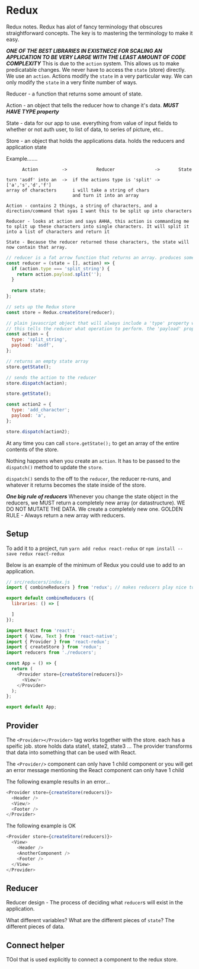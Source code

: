 # Redux

Redux notes. Redux has alot of fancy terminology that obscures straightforward concepts. The key is to mastering the terminology to make it easy.

***ONE OF THE BEST LIBRARIES IN EXISTNECE FOR SCALING AN APPLICATION TO BE VERY LARGE WITH THE LEAST AMOUNT OF CODE COMPLEXITY***
This is due to the `action` system. This allows us to make predicatable changes. We never have to access the `state` (store) directly. We use an `action`. 
Actions modify the `state` in a very particular way. We can only modify the `state` in a very finite number of ways.

Reducer - a function that returns some amount of state.

Action - an object that tells the reducer how to change it's data. ***MUST HAVE TYPE property***

State - data for our app to use. everything from value of input fields to whether or not auth user, to list of data, to series of picture, etc..

Store - an object that holds the applications data. holds the reducers and application state


Example.......
````
      Action         ->           Reducer               ->       State

turn 'asdf' into an  ->  if the actions type is 'split' ->  ['a','s','d','f']
array of characters      i will take a string of chars
                         and turn it into an array

Action - contains 2 things, a string of characters, and a direction/command that syas I want this to be split up into characters

Reducer - looks at action and says AHHA, this action is commanding me to split up these characters into single characters. It will split it into a list of characters and return it

State - Because the reducer returned those characters, the state will now contain that array.
````

````JavaScript
// reducer is a fat arrow function that returns an array. produces some amount of state.
const reducer = (state = [], action) => {
  if (action.type === 'split_string') {
    return action.payload.split('');
  }
  
  return state;
};

// sets up the Redux store
const store = Redux.createStore(reducer);

// plain javascript object that will always include a 'type' property with a string as it's value (REQUIREMENT).
// this tells the reducer what operation to perform. the 'payload' property tells what the action will be performed on.
const action = {
  type: 'split_string',
  payload: 'asdf',
};

// returns an empty state array
store.getState();

// sends the action to the reducer
store.dispatch(action);

store.getState();

const action2 = {
  type: 'add_character';
  payload: 'a',
};

store.dispatch(action2);
````
At any time you can call `store.getState();` to get an array of the entire contents of the store.

Nothing happens when you create an `action`. It has to be passed to the `dispatch()` method to update the `store`.

`dispatch()` sends to the off to the `reducer`, the reducer re-runs, and whatever it returns becomes the state inside of the store.

***One big rule of reducers***
Whenever you change the state object in the reducers, we MUST return a completely new array (or datastructure). 
WE DO NOT MUTATE THE DATA. We create a completely new one.
GOLDEN RULE - Always return a new array with reducers.

## Setup

To add it to a project, run `yarn add redux react-redux` or `npm install --save redux react-redux`

Below is an example of the minimum of Redux you could use to add to an application.

````JavaScript
// src/reducers/index.js
import { combineReducers } from 'redux'; // makes reducers play nice together

export default combineReducers ({
  libraries: () => [

  ]
});
````

````JavaScript
import React from 'react';
import { View, Text } from 'react-native';
import { Provider } from 'react-redux';
import { createStore } from 'redux'; 
import reducers from './reducers';

const App = () => {
  return (
    <Provider store={createStore(reducers)}>
      <View/>
    </Provider>
  );
};

export default App;
````

## Provider

The `<Provider></Provider>` tag works together with the store. each has a speific job. store holds data state1, state2, state3 ... The provider transforms that data into something that can be used with React.

The `<Provider/>` component can only have 1 child component or you will get an error message mentioning the React component can only have 1 child

The following example results in an error...
````JavaScript
<Provider store={createStore(reducers)}>
  <Header />
  <View/>
  <Footer />
</Provider>
````

The following example is OK
````JavaScript
<Provider store={createStore(reducers)}>
  <View>
    <Header />
    <AnotherComponent />
    <Footer />
  </View>
</Provider>
````

## Reducer

Reducer design - The process of deciding what `reducer`s will exist in the application.

What different variables? What are the different pieces of `state`? The different pieces of data.


## Connect helper

TOol that is used explicitly to connect a component to the redux store.

